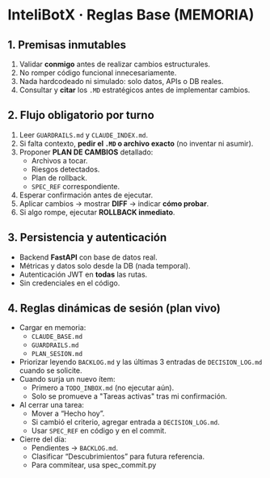 # InteliBotX · Reglas Base (MEMORIA)

## 1. Premisas inmutables
1. Validar **conmigo** antes de realizar cambios estructurales.
2. No romper código funcional innecesariamente.
3. Nada hardcodeado ni simulado: solo datos, APIs o DB reales.
4. Consultar y **citar** los `.MD` estratégicos antes de implementar cambios.

## 2. Flujo obligatorio por turno
1. Leer `GUARDRAILS.md` y `CLAUDE_INDEX.md`.
2. Si falta contexto, **pedir el `.MD` o archivo exacto** (no inventar ni asumir).
3. Proponer **PLAN DE CAMBIOS** detallado:
   - Archivos a tocar.
   - Riesgos detectados.
   - Plan de rollback.
   - `SPEC_REF` correspondiente.
4. Esperar confirmación antes de ejecutar.
5. Aplicar cambios → mostrar **DIFF** → indicar **cómo probar**.
6. Si algo rompe, ejecutar **ROLLBACK inmediato**.

## 3. Persistencia y autenticación
- Backend **FastAPI** con base de datos real.
- Métricas y datos solo desde la DB (nada temporal).
- Autenticación JWT en **todas** las rutas.
- Sin credenciales en el código.

## 4. Reglas dinámicas de sesión (plan vivo)
- Cargar en memoria:  
  - `CLAUDE_BASE.md`
  - `GUARDRAILS.md`
  - `PLAN_SESION.md`
- Priorizar leyendo `BACKLOG.md` y las últimas 3 entradas de `DECISION_LOG.md` cuando se solicite.
- Cuando surja un nuevo ítem:
  - Primero a `TODO_INBOX.md` (no ejecutar aún).
  - Solo se promueve a "Tareas activas" tras mi confirmación.
- Al cerrar una tarea:
  - Mover a “Hecho hoy”.
  - Si cambió el criterio, agregar entrada a `DECISION_LOG.md`.
  - Usar `SPEC_REF` en código y en el commit.
- Cierre del día:
  - Pendientes → `BACKLOG.md`.
  - Clasificar “Descubrimientos” para futura referencia.
  - Para commitear, usa spec_commit.py